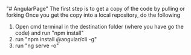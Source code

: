 "# AngularPage" 
The first step is to get a copy of the code by pulling or forking
Once you get the copy into a local repository, do the following

1) Open cmd terminal in the destination folder (where you have go the code) and run "npm install"
2) run "npm install @angular/cli -g"
3) run "ng serve -o"
